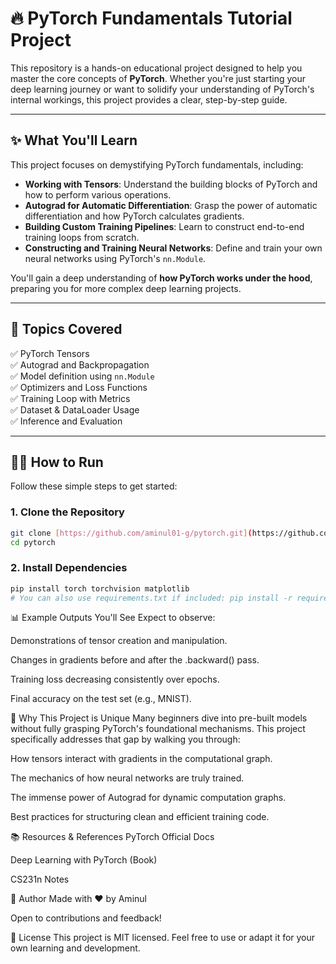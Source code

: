 # 🔥 PyTorch Fundamentals Tutorial Project

This repository is a hands-on educational project designed to help you master the core concepts of **PyTorch**. Whether you're just starting your deep learning journey or want to solidify your understanding of PyTorch's internal workings, this project provides a clear, step-by-step guide.

---

## ✨ What You'll Learn

This project focuses on demystifying PyTorch fundamentals, including:

-   **Working with Tensors**: Understand the building blocks of PyTorch and how to perform various operations.
-   **Autograd for Automatic Differentiation**: Grasp the power of automatic differentiation and how PyTorch calculates gradients.
-   **Building Custom Training Pipelines**: Learn to construct end-to-end training loops from scratch.
-   **Constructing and Training Neural Networks**: Define and train your own neural networks using PyTorch's `nn.Module`.

You'll gain a deep understanding of **how PyTorch works under the hood**, preparing you for more complex deep learning projects.

---

## 🚀 Topics Covered

✅ PyTorch Tensors  
✅ Autograd and Backpropagation  
✅ Model definition using `nn.Module`  
✅ Optimizers and Loss Functions  
✅ Training Loop with Metrics  
✅ Dataset & DataLoader Usage  
✅ Inference and Evaluation

---

## 🧑‍💻 How to Run

Follow these simple steps to get started:

### 1. Clone the Repository

```bash
git clone [https://github.com/aminul01-g/pytorch.git](https://github.com/aminul01-g/pytorch.git)
cd pytorch
```
### 2. Install Dependencies

```bash
pip install torch torchvision matplotlib
# You can also use requirements.txt if included: pip install -r requirements.txt
```

📊 Example Outputs You'll See
Expect to observe:

Demonstrations of tensor creation and manipulation.

Changes in gradients before and after the .backward() pass.

Training loss decreasing consistently over epochs.

Final accuracy on the test set (e.g., MNIST).

🧠 Why This Project is Unique
Many beginners dive into pre-built models without fully grasping PyTorch's foundational mechanisms. This project specifically addresses that gap by walking you through:

How tensors interact with gradients in the computational graph.

The mechanics of how neural networks are truly trained.

The immense power of Autograd for dynamic computation graphs.

Best practices for structuring clean and efficient training code.

📚 Resources & References
PyTorch Official Docs

Deep Learning with PyTorch (Book)

CS231n Notes

🙋 Author
Made with ❤️ by Aminul

Open to contributions and feedback!

🪪 License
This project is MIT licensed. Feel free to use or adapt it for your own learning and development.

